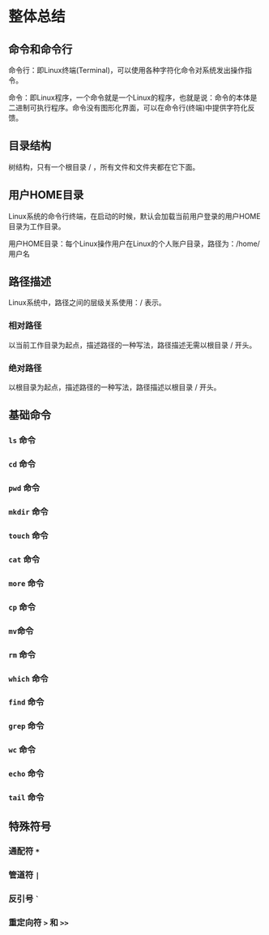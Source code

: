 # 整体总结

## 命令和命令行

命令行：即Linux终端(Terminal)，可以使用各种字符化命令对系统发出操作指令。

命令：即Linux程序，一个命令就是一个Linux的程序，也就是说：命令的本体是二进制可执行程序。命令没有图形化界面，可以在命令行(终端)中提供字符化反馈。

## 目录结构

树结构，只有一个根目录 / ，所有文件和文件夹都在它下面。

## 用户HOME目录

Linux系统的命令行终端，在启动的时候，默认会加载当前用户登录的用户HOME目录为工作目录。

用户HOME目录：每个Linux操作用户在Linux的个人账户目录，路径为：/home/用户名

## 路径描述

Linux系统中，路径之间的层级关系使用：/ 表示。

### 相对路径

以当前工作目录为起点，描述路径的一种写法，路径描述无需以根目录 / 开头。

### 绝对路径

以根目录为起点，描述路径的一种写法，路径描述以根目录 / 开头。

## 基础命令

### `ls` 命令

### `cd` 命令

### `pwd` 命令

### `mkdir` 命令

### `touch` 命令

### `cat` 命令

### `more` 命令

### `cp` 命令

### `mv`命令

### `rm` 命令

### `which` 命令

### `find` 命令

### `grep` 命令

### `wc` 命令

### `echo` 命令

### `tail` 命令

## 特殊符号

### 通配符 `*`

### 管道符 `|`

### 反引号 `` ` ``

### 重定向符 `>` 和 `>>`

